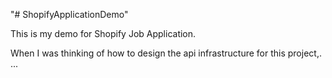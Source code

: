 "# ShopifyApplicationDemo" 

This is my demo for Shopify Job Application.

When I was thinking of how to design the api infrastructure for this project,. ...
